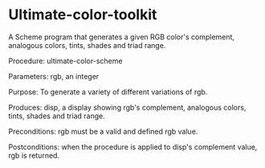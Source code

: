 Ultimate-color-toolkit
======================

A Scheme program that generates a given RGB color's complement, analogous colors, tints, shades and triad range.

Procedure:
   ultimate-color-scheme
   
Parameters:
   rgb, an integer
   
Purpose:
   To generate a variety of different variations of rgb.
   
Produces:
   disp, a display showing rgb's complement, analogous colors, tints, shades and triad range.
   
Preconditions:
   rgb must be a valid and defined rgb value.
   
Postconditions:
   when the procedure is applied to disp's complement value, rgb is returned. 
        
